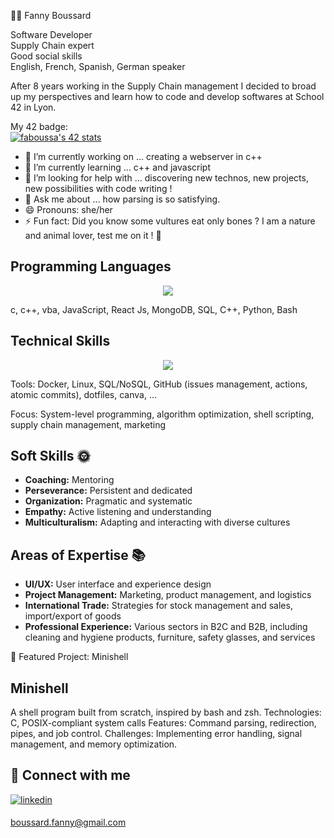👩‍💻 Fanny Boussard   

Software Developer   
Supply Chain expert   
Good social skills   
English, French, Spanish, German speaker

After 8 years working in the Supply Chain management I decided to broad up my perspectives and learn how to code and develop softwares at School 42 in Lyon.

My 42 badge:    
[![faboussa's 42 stats](https://badge.mediaplus.ma/starryblue/faboussa?1337Badge=off&UM6P=off)](https://github.com/oakoudad/badge42)

- 🔭 I’m currently working on ... creating a webserver in c++
- 🌱 I’m currently learning ... c++ and javascript
- 🤔 I’m looking for help with ... discovering new technos, new projects, new possibilities with code writing ! 
- 💬 Ask me about ... how parsing is so satisfying.
- 😄 Pronouns: she/her
- ⚡ Fun fact: Did you know some vultures eat only bones ? I am a nature and animal lover, test me on it !  🦅


## Programming Languages

<p align="center">
  <a href="https://skillicons.dev">
    <img src="https://skillicons.dev/icons?i=c,cpp,python,html,css,javascript,typescript,React" />
  </a>
</p>

 c, c++, vba, JavaScript, React Js, MongoDB, SQL, C++, Python, Bash


## **Technical Skills**

<p align="center">
  <a href="https://skillicons.dev">
    <img src="https://skillicons.dev/icons?i=figma,wordpress,bash,vscode,vim,codepen,github,canva" />
  </a>
</p>

Tools: Docker, Linux, SQL/NoSQL, GitHub (issues management, actions, atomic commits), dotfiles, canva, ...

Focus: System-level programming, algorithm optimization, shell scripting, supply chain management, marketing 

## **Soft Skills 🌞**

- **Coaching:** Mentoring
- **Perseverance:** Persistent and dedicated
- **Organization:** Pragmatic and systematic
- **Empathy:** Active listening and understanding
- **Multiculturalism:** Adapting and interacting with diverse cultures

## **Areas of Expertise 📚**

- **UI/UX:** User interface and experience design
- **Project Management:** Marketing, product management, and logistics
- **International Trade:** Strategies for stock management and sales, import/export of goods
- **Professional Experience:** Various sectors in B2C and B2B, including cleaning and hygiene products, furniture, safety glasses, and services


🌟 Featured Project: Minishell

##  Minishell
A shell program built from scratch, inspired by bash and zsh.
    Technologies: C, POSIX-compliant system calls
    Features: Command parsing, redirection, pipes, and job control.
    Challenges: Implementing error handling, signal management, and memory optimization.

## 💬 Connect with me

<a href="https://www.linkedin.com/in/fanny-boussard-5895b788/" target="blank">
<img src=https://img.shields.io/badge/linkedin-%231E77B5.svg?&style=for-the-badge&logo=linkedin&logoColor=white alt=linkedin style="margin-bottom: 5px;" />
</a>

   boussard.fanny@gmail.com
